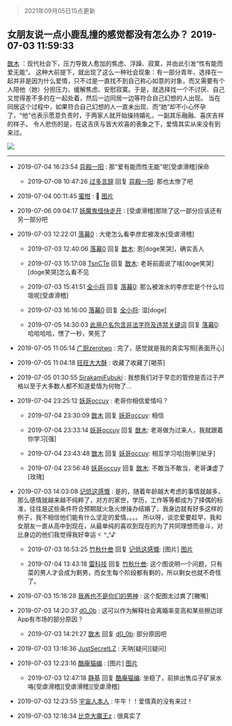 > 2021年09月05日15点更新
<link rel="stylesheet" href="https://cdn.jsdelivr.net/gh/taotie6/sampleJSON@main/css/photo_show.css">


 ## 女朋友说一点小鹿乱撞的感觉都没有怎么办？ 2019-07-03 11:59:33

 [㪚木](https://www.coolapk.com/feed/12547859?shareKey=NTNkODRlZDY3NWNlNjEzMTc0YzM~) ：现代社会下，压力导致人愈加的焦虑、浮躁、寂寞，并由此引发“性有能而爱无能”。
这种大前提下，就出现了这么一种社会现象：有一部分青年，选择在一起并非是因为什么爱情，只不过是一直找不到自己称心如意的对象，而又需要有个人陪他（她）分担压力、缓解焦虑、安慰寂寞。于是<!--break-->，就选择找一个不讨厌、自己又觉得差不多的在一起处着，然后一边同居一边等符合自己幻想的人出现。
当在同居这个过程中，如果符合自己幻想的人一直未出现、而“她”却不小心怀孕了，“他”也表示愿意负责时，于两家人就开始操持婚礼，一副其乐融融、喜庆吉祥的样子。
令人悲伤的是，在这吉庆与皆大欢喜的表象之下，爱情其实从来没有到来过。 

<div class="album">
<img class="img-item" src="http://image.coolapk.com/feed/2019/0428/07/1081091_1556409178_1199@400x220.gif" />
</div>

 ------- 

- 2019-07-04 16:23:54 [异殿一阳](uid=2299273) : 那“爱有能而性无能”呢[受虐滑稽]保命 

    - 2019-07-08 10:47:26 [过多言辞](uid=1729496) 回复 [异殿一阳](uid=2299273): 那也太惨了吧 

- 2019-07-04 00:11:45 [蜜柑](uid=1097842) : 🍉 [图片](http://image.coolapk.com/feed/2019/0703/15/1970040_9933_8687@280x179.gif)

- 2019-07-06 09:04:17 [妖魔鬼怪快走开](uid=947916) : [受虐滑稽]那除了这一部分应该还有另一部分吧 

- 2019-07-03 12:22:01 [落幕0](uid=1382501) : 大佬怎么看李彦宏被泼水[受虐滑稽] 

    - 2019-07-03 12:40:06 [落幕0](uid=1382501) 回复 [㪚木](uid=1081091): 恩[doge笑哭]，确实丢人 

    - 2019-07-03 15:17:08 [TsnCTe](uid=2075937) 回复 [㪚木](uid=1081091): 老哥前面说了啥[doge笑哭][doge笑哭]怎么看不见 

    - 2019-07-03 15:41:51 [全小将](uid=2253947) 回复 [落幕0](uid=1382501): 那么被泼水的李彦宏是个什么垃圾呢[受虐滑稽] 

    - 2019-07-03 16:16:00 [落幕0](uid=1382501) 回复 [全小将](uid=2253947): 湿[doge] 

    - 2019-07-05 14:30:03 [此用户名包含非法字符及违禁关键词](uid=825479) 回复 [落幕0](uid=1382501): 哈哈哈哈，愣了一秒，笑死了 

- 2019-07-05 11:05:14 [广厨zerotwo](uid=1466295) : 完了，感觉就是我的真实写照[表面开心] 

- 2019-07-05 11:04:18 [旺旺大大酥](uid=1048520) : 收藏了收藏了[喝茶] 

- 2019-07-05 01:30:55 [SirakamiFubuki](uid=2379256) : 我想我们对于早恋的管控是否过于严格以至于大多数人都不知道爱情为何物了… 

- 2019-07-04 23:25:12 [妖哥occuy](uid=1388591) : 老哥你相信爱情吗？ 

    - 2019-07-04 23:30:09 [㪚木](uid=1081091) 回复 [妖哥occuy](uid=1388591): 相信 

    - 2019-07-04 23:33:14 [妖哥occuy](uid=1388591) 回复 [㪚木](uid=1081091): 老哥做为过来人，我就跟着你学习[强] 

    - 2019-07-04 23:43:48 [㪚木](uid=1081091) 回复 [妖哥occuy](uid=1388591): 相互学习哈[抱拳][呲牙] 

    - 2019-07-04 23:56:48 [妖哥occuy](uid=1388591) 回复 [㪚木](uid=1081091): 不敢当不敢当，老哥谦虚了[玫瑰] 

- 2019-07-03 14:03:08 [记低这感慨](uid=1511878) : 是的，随着年龄越大考虑的事情就越多，那么感情就越来越不纯粹了，对方的家世，学历，工作等等都成为了择偶的标准，往往是这些条件符合预期就火急火燎操办结婚了，我身边就有好多这样的例子，我不相信他们能有什么坚定的爱情。。。。
所以呀，谈恋爱要趁早，我和女朋友一直从高中到现在<!--break-->，从最单纯的喜欢到现在的为了共同理想而奋斗，对比身边的他们我觉得我好幸运ヾ ^_^♪ 

    - 2019-07-03 16:53:25 [竹秋什叁](uid=2319428) 回复 [记低这感慨](uid=1511878): [图片] [图片](http://image.coolapk.com/feed/2019/0703/16/2319428_13ff2f34_4003_9661@846x796.jpeg)

    - 2019-07-04 13:43:18 [雷科技](uid=790311) 回复 [竹秋什叁](uid=2319428): 这个图说明一个问题，只有菜的男人才会成为剩男，而女生每个阶段都有剩的，所以剩女也就不奇怪了。 

- 2019-07-03 15:16:28 [我再也不是你们的男神](uid=2175464) : 这个配图太过粪了[撇嘴] 

- 2019-07-03 14:20:37 [d0_0b](uid=466123) : 这可以作为解释社会离婚率变高和某些擦边球App有市场的部分原因？ 

    - 2019-07-03 14:21:27 [㪚木](uid=1081091) 回复 [d0_0b](uid=466123): 部分原因吧 

- 2019-07-03 13:18:36 [JustSecretLZ](uid=2242490) : 天呐[疑问][疑问] 

- 2019-07-03 12:23:16 [酷庵猫编](uid=1755356) : [图片] [图片](http://image.coolapk.com/feed/2019/0703/12/1755356_0e177fd8_7794_0275@1080x2160.jpeg)

    - 2019-07-03 12:47:18 [静基](uid=1353091) 回复 [酷庵猫编](uid=1755356): 坐稳了，前排出售瓜子矿泉水咯[受虐滑稽][受虐滑稽][受虐滑稽] 

- 2019-07-03 12:23:55 [宇宙人本人](uid=1597114) : 牛牛！！爱情真的没有来过！ 

- 2019-07-03 12:18:34 [比克大魔王z](uid=824574) : 很真实了 

